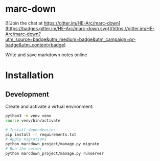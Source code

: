 # marc-down

[![Join the chat at https://gitter.im/HE-Arc/marc-down](https://badges.gitter.im/HE-Arc/marc-down.svg)](https://gitter.im/HE-Arc/marc-down?utm_source=badge&utm_medium=badge&utm_campaign=pr-badge&utm_content=badge)

Write and save markdown notes online

# Installation
## Development
Create and activate a virtual environment:
```bash
python3 -m venv venv
source venv/bin/activate
```

```bash
# Install dependencies
pip install -r requirements.txt
# Apply migrations
python marcdown_project/manage.py migrate
# Run the server
python marcdown_project/manage.py runserver 
```
